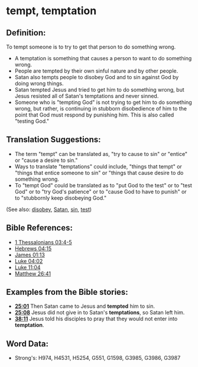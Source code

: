 # tempt, temptation #

## Definition: ##

To tempt someone is to try to get that person to do something wrong.

* A temptation is something that causes a person to want to do something wrong.
* People are tempted by their own sinful nature and by other people.
* Satan also tempts people to disobey God and to sin against God by doing wrong things.
* Satan tempted Jesus and tried to get him to do something wrong, but Jesus resisted all of Satan's temptations and never sinned.
* Someone who is "tempting God" is not trying to get him to do something wrong, but rather, is continuing in stubborn disobedience of him to the point that God must respond by punishing him. This is also called "testing God."

## Translation Suggestions: ##

* The term "tempt" can be translated as, "try to cause to sin" or "entice" or "cause a desire to sin."
* Ways to translate "temptations" could include, "things that tempt" or "things that entice someone to sin" or "things that cause desire to do something wrong.
* To "tempt God" could be translated as to "put God to the test" or to "test God" or to "try God's patience" or to "cause God to have to punish" or to "stubbornly keep disobeying God."

(See also: [disobey](../other/disobey.md), [Satan](../kt/satan.md), [sin](../kt/sin.md), [test](../kt/test.md)) 

## Bible References: ##

* [1 Thessalonians 03:4-5](rc://en/tn/help/1th/03/04)
* [Hebrews 04:15](rc://en/tn/help/heb/04/15)
* [James 01:13](rc://en/tn/help/jas/01/13)
* [Luke 04:02](rc://en/tn/help/luk/04/02)
* [Luke 11:04](rc://en/tn/help/luk/11/04)
* [Matthew 26:41](rc://en/tn/help/mat/26/41)

## Examples from the Bible stories: ##

* __[25:01](rc://en/tn/help/obs/25/01)__ Then Satan came to Jesus and __tempted__  him to sin.
* __[25:08](rc://en/tn/help/obs/25/08)__ Jesus did not give in to Satan's __temptations__, so Satan left him.
* __[38:11](rc://en/tn/help/obs/38/11)__ Jesus told his disciples to pray that they would not enter into __temptation__.

## Word Data: ##

* Strong's: H974, H4531, H5254, G551, G1598, G3985, G3986, G3987
